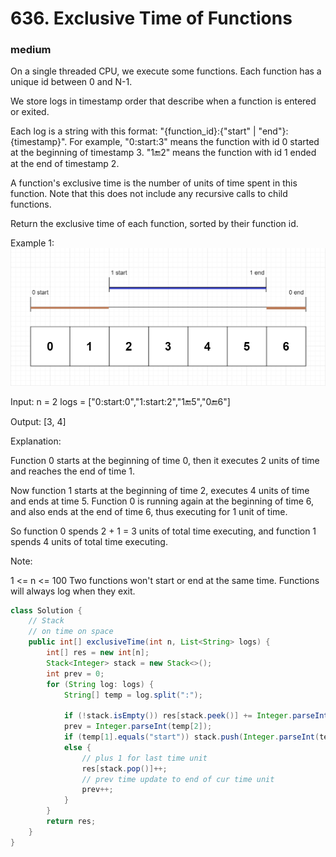 # 636. Exclusive Time of Functions
### medium
On a single threaded CPU, we execute some functions.  Each function has a unique id between 0 and N-1.

We store logs in timestamp order that describe when a function is entered or exited.

Each log is a string with this format: "{function_id}:{"start" | "end"}:{timestamp}".  For example, "0:start:3" means the function with id 0 started at the beginning of timestamp 3.  "1:end:2" means the function with id 1 ended at the end of timestamp 2.

A function's exclusive time is the number of units of time spent in this function.  Note that this does not include any recursive calls to child functions.

Return the exclusive time of each function, sorted by their function id.

 

Example 1:
![636. Exclusive Time of Functions -2019-5-10-17-26-40.png](https://raw.githubusercontent.com/Luorinz/images/master/636.%20Exclusive%20Time%20of%20Functions%20-2019-5-10-17-26-40.png)



Input:
n = 2
logs = ["0:start:0","1:start:2","1:end:5","0:end:6"]

Output: [3, 4]

Explanation:

Function 0 starts at the beginning of time 0, then it executes 2 units of time and reaches the end of time 1.

Now function 1 starts at the beginning of time 2, executes 4 units of time and ends at time 5.
Function 0 is running again at the beginning of time 6, and also ends at the end of time 6, thus executing for 1 unit of time. 

So function 0 spends 2 + 1 = 3 units of total time executing, and function 1 spends 4 units of total time executing.
 

Note:

1 <= n <= 100
Two functions won't start or end at the same time.
Functions will always log when they exit.

```Java
class Solution {
    // Stack
    // on time on space
    public int[] exclusiveTime(int n, List<String> logs) {
        int[] res = new int[n];
        Stack<Integer> stack = new Stack<>();
        int prev = 0;
        for (String log: logs) {
            String[] temp = log.split(":");
            
            if (!stack.isEmpty()) res[stack.peek()] += Integer.parseInt(temp[2]) - prev;
            prev = Integer.parseInt(temp[2]);
            if (temp[1].equals("start")) stack.push(Integer.parseInt(temp[0]));
            else {
                // plus 1 for last time unit
                res[stack.pop()]++;
                // prev time update to end of cur time unit
                prev++;
            }
        }
        return res;
    }
}
```